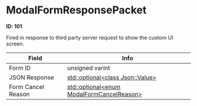 # ModalFormResponsePacket

**ID: 101**  

Fired in response to third party server request to show the custom UI screen.

<table><thead><tr><th>Field</th><th>Info</th></tr></thead><tbody>
<tr><td>Form ID</td><td>unsigned varint</td></tr>
<tr><td>JSON Response</td><td><a href="../types/Optional_class Json_Value.md">std::optional&lt;class Json::Value&gt;</a></td></tr>
<tr><td>Form Cancel Reason</td><td><a href="../types/Optional_enum ModalFormCancelReason.md">std::optional&lt;enum ModalFormCancelReason&gt;</a></td></tr>
</tbody></table>